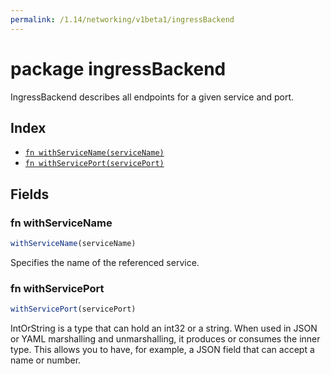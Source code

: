 ```yaml
---
permalink: /1.14/networking/v1beta1/ingressBackend
---
```


# package ingressBackend

IngressBackend describes all endpoints for a given service and port.

## Index

* [`fn withServiceName(serviceName)`](#fn-withservicename)
* [`fn withServicePort(servicePort)`](#fn-withserviceport)

## Fields

### fn withServiceName

```ts
withServiceName(serviceName)
```

Specifies the name of the referenced service.

### fn withServicePort

```ts
withServicePort(servicePort)
```

IntOrString is a type that can hold an int32 or a string.  When used in JSON or YAML marshalling and unmarshalling, it produces or consumes the inner type.  This allows you to have, for example, a JSON field that can accept a name or number.